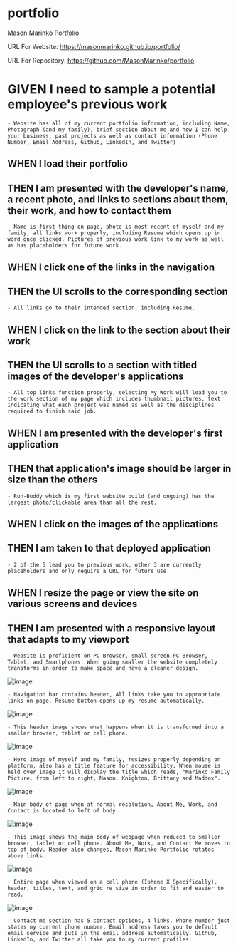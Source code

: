 # portfolio
Mason Marinko Portfolio

URL For Website: https://masonmarinko.github.io/portfolio/

URL For Repository: https://github.com/MasonMarinko/portfolio



# GIVEN I need to sample a potential employee's previous work

    - Website has all of my current portfolio information, including Name, Photograph (and my family), brief section about me and how I can help your business, past projects as well as contact information (Phone Number, Email Address, Github, LinkedIn, and Twitter)

## WHEN I load their portfolio
## THEN I am presented with the developer's name, a recent photo, and links to sections about them, their work, and how to contact them

    - Name is first thing on page, photo is most recent of myself and my family, all links work properly, including Resume which opens up in word once clicked. Pictures of previous work link to my work as well as has placeholders for future work.

## WHEN I click one of the links in the navigation
## THEN the UI scrolls to the corresponding section

    - All links go to their intended section, including Resume.

## WHEN I click on the link to the section about their work
## THEN the UI scrolls to a section with titled images of the developer's applications

    - All top links function properly, selecting My Work will lead you to the work section of my page which includes thumbnail pictures, text indicating what each project was named as well as the disciplines required to finish said job.

## WHEN I am presented with the developer's first application
## THEN that application's image should be larger in size than the others

    - Run-Buddy which is my first website build (and ongoing) has the largest photo/clickable area than all the rest.

## WHEN I click on the images of the applications
## THEN I am taken to that deployed application

    - 2 of the 5 lead you to previous work, other 3 are currently placeholders and only require a URL for future use.

## WHEN I resize the page or view the site on various screens and devices
## THEN I am presented with a responsive layout that adapts to my viewport

    - Website is proficient on PC Browser, small screen PC Browser, Tablet, and Smartphones. When going smaller the website completely transforms in order to make space and have a cleaner design.


![image](./assets/images/header.png)

    - Navigation bar contains header, All links take you to appropriate links on page, Resume button opens up my resume automatically.



![image](./assets/images/header2.png)

    - This header image shows what happens when it is transformed into a smaller browser, tablet or cell phone. 

![image](./assets/images/header2.png)

    - Hero image of myself and my family, resizes properly depending on platform, also has a title feature for accessibility. When mouse is held over image it will display the title which reads, "Marinko Family Picture, from left to right, Mason, Knighton, Brittany and Maddox".

 ![image](./assets/images/mainbody.png)

    - Main body of page when at normal resolution, About Me, Work, and Contact is located to left of body.

 ![image](./assets/images/mainbody2.png)

    - This image shows the main body of webpage when reduced to smaller browser, tablet or cell phone. About Me, Work, and Contact Me moves to top of body. Header also changes, Mason Marinko Portfolio rotates above links.

 ![image](./assets/images/cellphone.png)

    - Entire page when viewed on a cell phone (Iphone X Specifically), header, titles, text, and grid re size in order to fit and easier to read.

 ![image](./assets/images/contactme.png)

    - Contact me section has 5 contact options, 4 links. Phone number just states my current phone number. Email address takes you to default email service and puts in the email address automatically. Github, LinkedIn, and Twitter all take you to my current profiles.

  
 